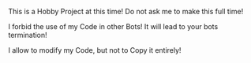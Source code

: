 This is a Hobby Project at this time!
Do not ask me to make this full time!

I forbid the use of my Code in other Bots!
It will lead to your bots termination!

I allow to modify my Code, but not to Copy it entirely!
